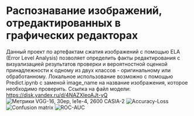 # Распознавание изображений, отредактированных в графических редакторах
Данный проект по артефактам сжатия изображений с помощью ELA (Error Level Analysis) позволяет определить факты редактирования с визуализацией результатов проверки и вероятностной оценкой принадлежности к одному из двух классов - оригинальному или обработанному.
Локальное использование возможно с помощью Predict.ipynb с заменой image_name на название изображения, которое необходимо проверить.
Ссылка на файл модели: https://disk.yandex.ru/d/4NAZXIeoAJt-yQ
![Метрики VGG-16, 30ep, le1e-4, 2600 CASIA-2](https://user-images.githubusercontent.com/109477509/184604321-55adb72e-13a1-4f33-835d-3891c1943b5e.JPG)
![Accuracy-Loss](https://user-images.githubusercontent.com/109477509/184604218-3b1abb0c-f515-45b6-9947-3f51330ae40d.png)
![Confusion matrix](https://user-images.githubusercontent.com/109477509/184604259-614178d9-be30-4a1c-9a61-b804e62e4cdb.png)
![ROC-AUC](https://user-images.githubusercontent.com/109477509/184604296-67410b18-02de-4b1c-b781-ce495eaf246f.png)
